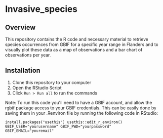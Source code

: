# Invasive_species

## Overview
This repository contains the R code and necessary material to retrieve species occurrences from GBIF for a specific year range in Flanders and to visually plot these data as a map of observations and a bar chart of observations per year.

## Installation

1. Clone this repository to your computer
2. Open the RStudio Script
3. Click `Run > Run all` to run the commands

Note: To run this code you'll need to have a GBIF account, and allow the rgbif package access 
to your GBIF credentials. This can be easily done by saving them in your .Renviron file by running 
the following code in RStudio:

`install.packages("usethis")
usethis::edit_r_environ()
GBIF_USER="yourusername"
GBIF_PWD="yourpassword"
GBIF_EMAIL="youremail"`

